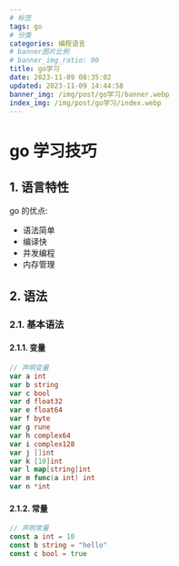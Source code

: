 ```yaml
---
# 标签
tags: go
# 分类
categories: 编程语言
# banner图片比例
# banner_img_ratio: 90
title: go学习
date: 2023-11-09 08:35:02
updated: 2023-11-09 14:44:58
banner_img: /img/post/go学习/banner.webp
index_img: /img/post/go学习/index.webp
---
```


# go 学习技巧

## 1. 语言特性

go 的优点:

- 语法简单
- 编译快
- 并发编程
- 内存管理

## 2. 语法

### 2.1. 基本语法

#### 2.1.1. 变量

```go
// 声明变量
var a int
var b string
var c bool
var d float32
var e float64
var f byte
var g rune
var h complex64
var i complex128
var j []int
var k [10]int
var l map[string]int
var m func(a int) int
var n *int
```

#### 2.1.2. 常量

```go
// 声明常量
const a int = 10
const b string = "hello"
const c bool = true
```
